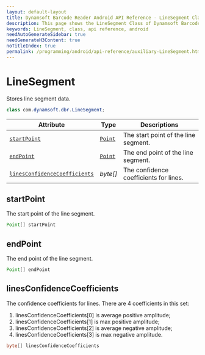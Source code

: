 ```yaml
---
layout: default-layout
title: Dynamsoft Barcode Reader Android API Reference - LineSegment Class
description: This page shows the LineSegment Class of Dynamsoft Barcode Reader for Android SDK.
keywords: LineSegment, class, api reference, android
needAutoGenerateSidebar: true
needGenerateH3Content: true
noTitleIndex: true
permalink: /programming/android/api-reference/auxiliary-LineSegment.html
---
```



# LineSegment

Stores line segment data.

```java
class com.dynamsoft.dbr.LineSegment;
```

| Attribute | Type | Descriptions |
|---------- | ---- | ----------- |
| [`startPoint`](#startpoint) | [`Point`](auxiliary-Point.md) | The start point of the line segment. |
| [`endPoint`](#endpoint) | [`Point`](auxiliary-Point.md) | The end point of the line segment. |
| [`linesConfidenceCoefficients`](#linesconfidencecoefficients) | *byte\[\]* | The confidence coefficients for lines. |

## startPoint

The start point of the line segment.

```java
Point[] startPoint
```

## endPoint

The end point of the line segment.

```java
Point[] endPoint
```

## linesConfidenceCoefficients

The confidence coefficients for lines. There are 4 coefficients in this set:  

1. linesConfidenceCoefficients\[0\] is average positive amplitude;
2. linesConfidenceCoefficients\[1\] is max positive amplitude;
3. linesConfidenceCoefficients\[2\] is average negative amplitude;
4. linesConfidenceCoefficients\[3\] is max negative amplitude.

```java
byte[] linesConfidenceCoefficients
```
